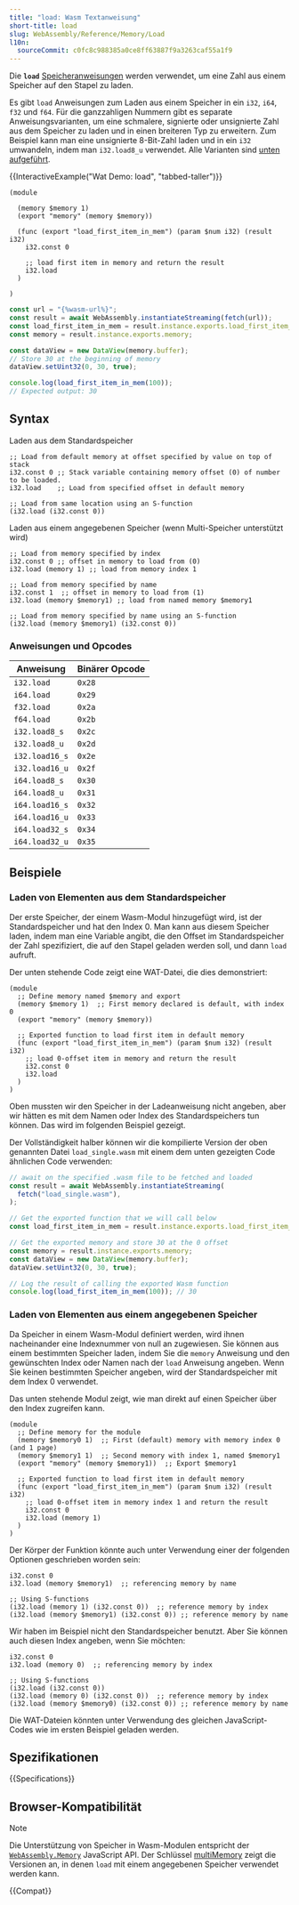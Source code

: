```yaml
---
title: "load: Wasm Textanweisung"
short-title: load
slug: WebAssembly/Reference/Memory/Load
l10n:
  sourceCommit: c0fc8c988385a0ce8ff63887f9a3263caf55a1f9
---
```


Die **`load`** [Speicheranweisungen](/de/docs/WebAssembly/Reference/Memory) werden verwendet, um eine Zahl aus einem Speicher auf den Stapel zu laden.

Es gibt `load` Anweisungen zum Laden aus einem Speicher in ein `i32`, `i64`, `f32` und `f64`.
Für die ganzzahligen Nummern gibt es separate Anweisungsvarianten, um eine schmalere, signierte oder unsignierte Zahl aus dem Speicher zu laden und in einen breiteren Typ zu erweitern.
Zum Beispiel kann man eine unsignierte 8-Bit-Zahl laden und in ein `i32` umwandeln, indem man `i32.load8_u` verwendet.
Alle Varianten sind [unten aufgeführt](#anweisungen_und_opcodes).

{{InteractiveExample("Wat Demo: load", "tabbed-taller")}}

```wat interactive-example
(module

  (memory $memory 1)
  (export "memory" (memory $memory))

  (func (export "load_first_item_in_mem") (param $num i32) (result i32)
    i32.const 0

    ;; load first item in memory and return the result
    i32.load
  )

)
```

```js interactive-example
const url = "{%wasm-url%}";
const result = await WebAssembly.instantiateStreaming(fetch(url));
const load_first_item_in_mem = result.instance.exports.load_first_item_in_mem;
const memory = result.instance.exports.memory;

const dataView = new DataView(memory.buffer);
// Store 30 at the beginning of memory
dataView.setUint32(0, 30, true);

console.log(load_first_item_in_mem(100));
// Expected output: 30
```

## Syntax

Laden aus dem Standardspeicher

```wat
;; Load from default memory at offset specified by value on top of stack
i32.const 0 ;; Stack variable containing memory offset (0) of number to be loaded.
i32.load    ;; Load from specified offset in default memory

;; Load from same location using an S-function
(i32.load (i32.const 0))
```

Laden aus einem angegebenen Speicher (wenn Multi-Speicher unterstützt wird)

```wat
;; Load from memory specified by index
i32.const 0 ;; offset in memory to load from (0)
i32.load (memory 1) ;; load from memory index 1

;; Load from memory specified by name
i32.const 1  ;; offset in memory to load from (1)
i32.load (memory $memory1) ;; load from named memory $memory1

;; Load from memory specified by name using an S-function
(i32.load (memory $memory1) (i32.const 0))
```

### Anweisungen und Opcodes

| Anweisung      | Binärer Opcode |
| -------------- | -------------- |
| `i32.load`     | `0x28`         |
| `i64.load`     | `0x29`         |
| `f32.load`     | `0x2a`         |
| `f64.load`     | `0x2b`         |
| `i32.load8_s`  | `0x2c`         |
| `i32.load8_u`  | `0x2d`         |
| `i32.load16_s` | `0x2e`         |
| `i32.load16_u` | `0x2f`         |
| `i64.load8_s`  | `0x30`         |
| `i64.load8_u`  | `0x31`         |
| `i64.load16_s` | `0x32`         |
| `i64.load16_u` | `0x33`         |
| `i64.load32_s` | `0x34`         |
| `i64.load32_u` | `0x35`         |

## Beispiele

### Laden von Elementen aus dem Standardspeicher

Der erste Speicher, der einem Wasm-Modul hinzugefügt wird, ist der Standardspeicher und hat den Index 0.
Man kann aus diesem Speicher laden, indem man eine Variable angibt, die den Offset im Standardspeicher der Zahl spezifiziert, die auf den Stapel geladen werden soll, und dann `load` aufruft.

Der unten stehende Code zeigt eine WAT-Datei, die dies demonstriert:

```wat
(module
  ;; Define memory named $memory and export
  (memory $memory 1)  ;; First memory declared is default, with index 0
  (export "memory" (memory $memory))

  ;; Exported function to load first item in default memory
  (func (export "load_first_item_in_mem") (param $num i32) (result i32)
    ;; load 0-offset item in memory and return the result
    i32.const 0
    i32.load
  )
)
```

Oben mussten wir den Speicher in der Ladeanweisung nicht angeben, aber wir hätten es mit dem Namen oder Index des Standardspeichers tun können.
Das wird im folgenden Beispiel gezeigt.

Der Vollständigkeit halber können wir die kompilierte Version der oben genannten Datei `load_single.wasm` mit einem dem unten gezeigten Code ähnlichen Code verwenden:

```js
// await on the specified .wasm file to be fetched and loaded
const result = await WebAssembly.instantiateStreaming(
  fetch("load_single.wasm"),
);

// Get the exported function that we will call below
const load_first_item_in_mem = result.instance.exports.load_first_item_in_mem;

// Get the exported memory and store 30 at the 0 offset
const memory = result.instance.exports.memory;
const dataView = new DataView(memory.buffer);
dataView.setUint32(0, 30, true);

// Log the result of calling the exported Wasm function
console.log(load_first_item_in_mem(100)); // 30
```

### Laden von Elementen aus einem angegebenen Speicher

Da Speicher in einem Wasm-Modul definiert werden, wird ihnen nacheinander eine Indexnummer von null an zugewiesen.
Sie können aus einem bestimmten Speicher laden, indem Sie die `memory` Anweisung und den gewünschten Index oder Namen nach der `load` Anweisung angeben.
Wenn Sie keinen bestimmten Speicher angeben, wird der Standardspeicher mit dem Index 0 verwendet.

Das unten stehende Modul zeigt, wie man direkt auf einen Speicher über den Index zugreifen kann.

```wat
(module
  ;; Define memory for the module
  (memory $memory0 1)  ;; First (default) memory with memory index 0 (and 1 page)
  (memory $memory1 1)  ;; Second memory with index 1, named $memory1
  (export "memory" (memory $memory1))  ;; Export $memory1

  ;; Exported function to load first item in default memory
  (func (export "load_first_item_in_mem") (param $num i32) (result i32)
    ;; load 0-offset item in memory index 1 and return the result
    i32.const 0
    i32.load (memory 1)
  )
)
```

Der Körper der Funktion könnte auch unter Verwendung einer der folgenden Optionen geschrieben worden sein:

```wat
i32.const 0
i32.load (memory $memory1)  ;; referencing memory by name

;; Using S-functions
(i32.load (memory 1) (i32.const 0))  ;; reference memory by index
(i32.load (memory $memory1) (i32.const 0)) ;; reference memory by name
```

Wir haben im Beispiel nicht den Standardspeicher benutzt.
Aber Sie können auch diesen Index angeben, wenn Sie möchten:

```wat
i32.const 0
i32.load (memory 0)  ;; referencing memory by index

;; Using S-functions
(i32.load (i32.const 0))
(i32.load (memory 0) (i32.const 0))  ;; reference memory by index
(i32.load (memory $memory0) (i32.const 0)) ;; reference memory by name
```

Die WAT-Dateien könnten unter Verwendung des gleichen JavaScript-Codes wie im ersten Beispiel geladen werden.

## Spezifikationen

{{Specifications}}

## Browser-Kompatibilität

> [!NOTE]
> Die Unterstützung von Speicher in Wasm-Modulen entspricht der [`WebAssembly.Memory`](/de/docs/WebAssembly/Reference/JavaScript_interface/Memory) JavaScript API.
> Der Schlüssel [multiMemory](#webassembly.multimemory) zeigt die Versionen an, in denen `load` mit einem angegebenen Speicher verwendet werden kann.

{{Compat}}
